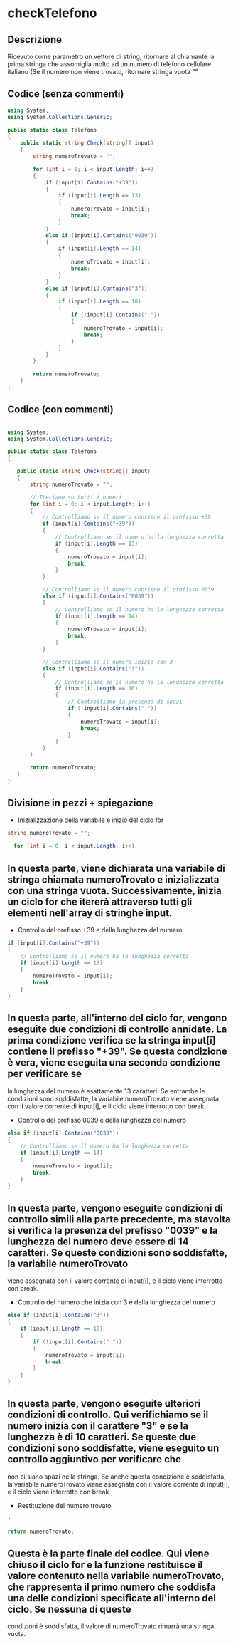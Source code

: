 # checkTelefono

## Descrizione 
Ricevuto come parametro un vettore di string, ritornare al chiamante la prima stringa che assomiglia molto ad un numero di telefono cellulare italiano (Se il numero non viene trovato, ritornare stringa vuota ""

## Codice (senza commenti)
``` c#
using System;
using System.Collections.Generic;

public static class Telefono
{
    public static string Check(string[] input)
    {
        string numeroTrovato = "";

        for (int i = 0; i < input.Length; i++)
        {
            if (input[i].Contains("+39"))
            {
                if (input[i].Length == 13)
                {
                    numeroTrovato = input[i];
                    break;
                }
            }
            else if (input[i].Contains("0039"))
            {
                if (input[i].Length == 14)
                {
                    numeroTrovato = input[i];
                    break;
                }
            }
            else if (input[i].Contains("3"))
            {
                if (input[i].Length == 10)
                {
                    if (!input[i].Contains(" "))
                    {
                        numeroTrovato = input[i];
                        break;
                    }
                }
            }
        }

        return numeroTrovato;
    }
}

``` 

## Codice (con commenti)
 ``` c#
 
using System;
using System.Collections.Generic;

public static class Telefono
{

    public static string Check(string[] input)
    {
        string numeroTrovato = "";

        // Iteriamo su tutti i numeri
        for (int i = 0; i < input.Length; i++)
        {
            // Controlliamo se il numero contiene il prefisso +39
            if (input[i].Contains("+39"))
            {
                // Controlliamo se il numero ha la lunghezza corretta
                if (input[i].Length == 13)
                {
                    numeroTrovato = input[i];
                    break;
                }
            }

            // Controlliamo se il numero contiene il prefisso 0039
            else if (input[i].Contains("0039"))
            {
                // Controlliamo se il numero ha la lunghezza corretta
                if (input[i].Length == 14)
                {
                    numeroTrovato = input[i];
                    break;
                }
            }

            // Controlliamo se il numero inizia con 3
            else if (input[i].Contains("3"))
            {
                // Controlliamo se il numero ha la lunghezza corretta
                if (input[i].Length == 10)
                {
                    // Controlliamo la presenza di spazi
                    if (!input[i].Contains(" "))
                    {
                        numeroTrovato = input[i];
                        break;
                    }
                }
            }
        }

        return numeroTrovato;
    }
}
 ``` 
## Divisione in pezzi + spiegazione
* Inizializzazione della variabile e inizio del ciclo for
``` c#
string numeroTrovato = "";

  for (int i = 0; i < input.Length; i++)
```
## In questa parte, viene dichiarata una variabile di stringa chiamata numeroTrovato e inizializzata con una stringa vuota. Successivamente, inizia un ciclo for che itererà attraverso tutti gli elementi nell'array di stringhe input. 
*  Controllo del prefisso +39 e della lunghezza del numero
``` c#
if (input[i].Contains("+39"))
{
    // Controlliamo se il numero ha la lunghezza corretta
    if (input[i].Length == 13)
    {
        numeroTrovato = input[i];
        break;
    }
}
```
## In questa parte, all'interno del ciclo for, vengono eseguite due condizioni di controllo annidate. La prima condizione verifica se la stringa input[i] contiene il prefisso "+39". Se questa condizione è vera, viene eseguita una seconda condizione per verificare se 
   la lunghezza del numero è esattamente 13 caratteri. Se entrambe le condizioni sono soddisfatte, la variabile numeroTrovato viene assegnata con il valore corrente di input[i], e il ciclo viene interrotto con break.
* Controllo del prefisso 0039 e della lunghezza del numero
``` c#
else if (input[i].Contains("0039"))
{
    // Controlliamo se il numero ha la lunghezza corretta
    if (input[i].Length == 14)
    {
        numeroTrovato = input[i];
        break;
    }
}
```
## In questa parte, vengono eseguite condizioni di controllo simili alla parte precedente, ma stavolta si verifica la presenza del prefisso "0039" e la lunghezza del numero deve essere di 14 caratteri. Se queste condizioni sono soddisfatte, la variabile numeroTrovato 
   viene assegnata con il valore corrente di input[i], e il ciclo viene interrotto con break.
* Controllo del numero che inizia con 3 e della lunghezza del numero
``` c#
else if (input[i].Contains("3"))
{
    if (input[i].Length == 10)
    {
        if (!input[i].Contains(" "))
        {
            numeroTrovato = input[i];
            break;
        }
    }
}
``` 
## In questa parte, vengono eseguite ulteriori condizioni di controllo. Qui verifichiamo se il numero inizia con il carattere "3" e se la lunghezza è di 10 caratteri. Se queste due condizioni sono soddisfatte, viene eseguito un controllo aggiuntivo per verificare che 
   non ci siano spazi nella stringa. Se anche questa condizione è soddisfatta, la variabile numeroTrovato viene assegnata con il valore corrente di input[i], e il ciclo viene interrotto con break
*  Restituzione del numero trovato
``` c#
}

return numeroTrovato;
``` 
## Questa è la parte finale del codice. Qui viene chiuso il ciclo for e la funzione restituisce il valore contenuto nella variabile numeroTrovato, che rappresenta il primo numero che soddisfa una delle condizioni specificate all'interno del ciclo. Se nessuna di queste 
   condizioni è soddisfatta, il valore di numeroTrovato rimarrà una stringa vuota.

  
